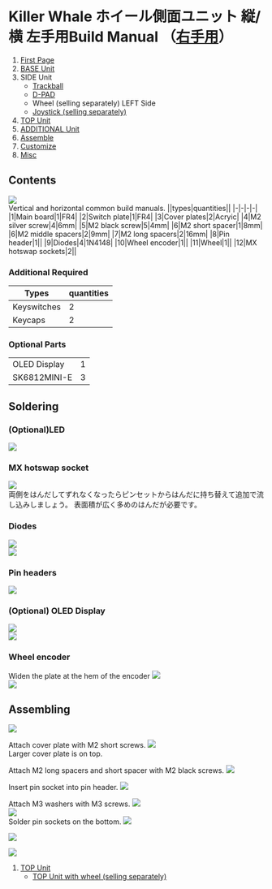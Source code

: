 # Killer Whale ホイール側面ユニット 縦/横 左手用Build Manual （[右手用](../rightside/3_SIDE_WHEEL.md)）

1. [First Page](../README_EN.md)
2. [BASE Unit](../leftside/2_BASE.md)
3. SIDE Unit
   - [Trackball](../leftside/3_SIDE_TRACKBALL.md)
   - [D-PAD](../leftside/3_SIDE_DPAD.md.md)
   - Wheel (selling separately) LEFT Side
   - [Joystick (selling separately)](../leftside/3_SIDE_JOYSTICK.md)
4. [TOP Unit](../leftside/4_TOP.md)
5. [ADDITIONAL Unit](../leftside/5_ADD.md)
6. [Assemble](../leftside/6_ASSEMBLE.md)
7. [Customize](../leftside/7_CUSTOM.md)
8. [Misc](../leftside/8_MISC.md)



## Contents
![](../img/wheel/IMG_5337.jpg)    
Vertical and horizontal common build manuals.
||types|quantities||
|-|-|-|-|
|1|Main board|1|FR4|
|2|Switch plate|1|FR4|
|3|Cover plates|2|Acryic|
|4|M2 silver screw|4|6mm|
|5|M2 black screw|5|4mm|
|6|M2 short spacer|1|8mm|
|6|M2 middle spacers|2|9mm|
|7|M2 long spacers|2|16mm|
|8|Pin header|1||
|9|Diodes|4|1N4148|
|10|Wheel encoder|1||
|11|Wheel|1||
|12|MX hotswap sockets|2||


### Additional Required
|Types|quantities|
|-|-|
|Keyswitches|2|
|Keycaps|2|




### Optional Parts
<table>
    <tr>
      <td>OLED Display</a></td> 
      <td>1</td>
    </tr>
    <tr>
      <td>SK6812MINI-E</td>
      <td>3</td>
    </tr>
 </table>
 
## Soldering
### (Optional)LED 
![](../img/wheel/IMG_5353.jpg)  
### MX hotswap socket
![](../img/wheel/IMG_5358.jpg)  
両側をはんだしてずれなくなったらピンセットからはんだに持ち替えて追加で流し込みしましょう。  表面積が広く多めのはんだが必要です。  

### Diodes
![](../img/wheel/IMG_5362.jpg)  
![](../img/wheel/IMG_5368.jpg)  


### Pin headers
![](../img/wheel/IMG_5380.jpg)  


### (Optional) OLED Display
![](../img/wheel/IMG_5383.jpg)  
![](../img/trackball/IMG_5116.jpg)  

### Wheel encoder
Widen the plate at the hem of the encoder 
![](../img/wheel/IMG_4976.jpg)  
![](../img/wheel/IMG_5390.jpg)  


## Assembling
![](../img/wheel/IMG_5402.jpg)  
  

Attach cover plate with M2 short screws.
![](../img/wheel/IMG_5406.jpg)  
Larger cover plate is on top.

Attach M2 long spacers and short spacer with M2 black screws.
![](../img/wheel/IMG_5412.jpg)  
  
Insert pin socket into pin header.
![](../img/wheel/IMG_5415.jpg)  

Attach M3 washers with M3 screws. 
![](../img/trackball/IMG_5169.jpg)   
![](../img/wheel/IMG_5431.jpg)  
Solder pin sockets on the bottom.
![](../img/trackball/IMG_5184.jpg)  

![](../img/wheel/IMG_5437.jpg)  

![](../img/wheel/IMG_5445.jpg)  
  
1. [TOP Unit](../leftside/4_TOP.md)
   - [TOP Unit with wheel (selling separately)](../leftside/4_TOP_WHEEL.md)


